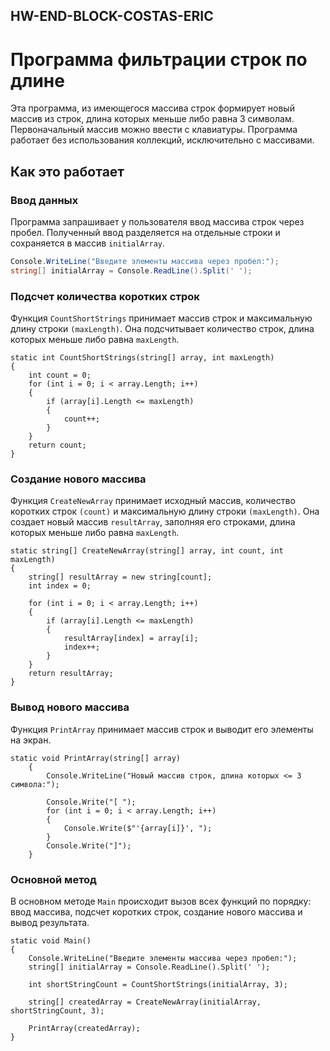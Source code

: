 ## HW-END-BLOCK-COSTAS-ERIC

# Программа фильтрации строк по длине

Эта программа, из имеющегося массива строк формирует новый массив из строк, длина которых меньше либо равна 3 символам. Первоначальный массив можно ввести с клавиатуры. Программа работает без использования коллекций, исключительно с массивами.

## Как это работает

### Ввод данных

Программа запрашивает у пользователя ввод массива строк через пробел. Полученный ввод разделяется на отдельные строки и сохраняется в массив `initialArray`.

```csharp
Console.WriteLine("Введите элементы массива через пробел:");
string[] initialArray = Console.ReadLine().Split(' ');
```

### Подсчет количества коротких строк

Функция `CountShortStrings` принимает массив строк и максимальную длину строки `(maxLength)`. Она подсчитывает количество строк, длина которых меньше либо равна `maxLength`.

```Csharp
static int CountShortStrings(string[] array, int maxLength)
{
    int count = 0;
    for (int i = 0; i < array.Length; i++)
    {
        if (array[i].Length <= maxLength)
        {
            count++;
        }
    }
    return count;
}
```

### Создание нового массива
Функция `CreateNewArray` принимает исходный массив, количество коротких строк `(count)` и максимальную длину строки `(maxLength)`. Она создает новый массив `resultArray`, заполняя его строками, длина которых меньше либо равна `maxLength`.

```Csharp
static string[] CreateNewArray(string[] array, int count, int maxLength)
{
    string[] resultArray = new string[count];
    int index = 0;

    for (int i = 0; i < array.Length; i++)
    {
        if (array[i].Length <= maxLength)
        {
            resultArray[index] = array[i];
            index++;
        }
    }
    return resultArray;
}
```

### Вывод нового массива
Функция `PrintArray` принимает массив строк и выводит его элементы на экран.

```Csharp
static void PrintArray(string[] array)
    {
        Console.WriteLine("Новый массив строк, длина которых <= 3 символа:");

        Console.Write("[ ");
        for (int i = 0; i < array.Length; i++)
        {
            Console.Write($"'{array[i]}', ");
        }
        Console.Write("]");
    }
```

### Основной метод

В основном методе `Main` происходит вызов всех функций по порядку: ввод массива, подсчет коротких строк, создание нового массива и вывод результата.

```Csharp
static void Main()
{
    Console.WriteLine("Введите элементы массива через пробел:");
    string[] initialArray = Console.ReadLine().Split(' ');

    int shortStringCount = CountShortStrings(initialArray, 3);

    string[] createdArray = CreateNewArray(initialArray, shortStringCount, 3);

    PrintArray(createdArray);
}
```